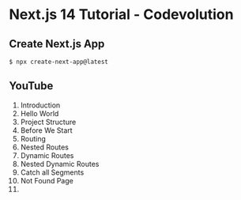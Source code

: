 # Next.js 14 Tutorial - Codevolution

## Create Next.js App

`$ npx create-next-app@latest `


## YouTube

1. Introduction
2. Hello World
3. Project Structure
4. Before We Start
5. Routing
6. Nested Routes
7. Dynamic Routes
8. Nested Dynamic Routes
9. Catch all Segments
10. Not Found Page
11. 